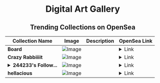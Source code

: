 <div align="center">

# Digital Art Gallery

## Trending Collections on OpenSea

| Collection Name                       | Image                                                                                     | Description                       | OpenSea Link                                                                                          |
|---------------------------------------|-------------------------------------------------------------------------------------------|-----------------------------------|--------------------------------------------------------------------------------------------------------|
| **Board** | ![Image](https://i.seadn.io/s/raw/files/7f876dbd450423b486ef9d5937347d5f.jpg?w=500&auto=format?w=200&auto=format) |  | <details><summary>Link</summary>[Board](https://opensea.io/collection/board-30)</details> |
| **Crazy Rabbiiiit** | ![Image](https://i.seadn.io/s/raw/files/6474a281566541990b4d0ea455c3af78.png?w=500&auto=format?w=200&auto=format) |  | <details><summary>Link</summary>[Crazy Rabbiiiit](https://opensea.io/collection/crazy-rabbiiiit)</details> |
| **<details><summary>244233's Follow...</summary>244233's Follower</details>** | ![Image](https://i.seadn.io/s/raw/files/19f9f090920392cc3650cbdf4361755b.png?w=500&auto=format?w=200&auto=format) |  | <details><summary>Link</summary>[244233's Follower](https://opensea.io/collection/244233-s-follower)</details> |
| **hellacious** | ![Image](https://i.seadn.io/s/raw/files/3f90f6411f789fb3cc7d259a1fb64908.jpg?w=500&auto=format?w=200&auto=format) |  | <details><summary>Link</summary>[hellacious](https://opensea.io/collection/hellacious)</details> |

</div>